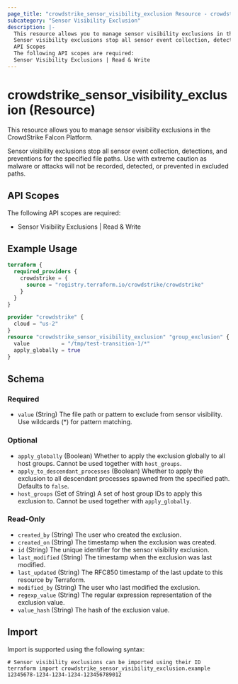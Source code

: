 ```yaml
---
page_title: "crowdstrike_sensor_visibility_exclusion Resource - crowdstrike"
subcategory: "Sensor Visibility Exclusion"
description: |-
  This resource allows you to manage sensor visibility exclusions in the CrowdStrike Falcon Platform.
  Sensor visibility exclusions stop all sensor event collection, detections, and preventions for the specified file paths. Use with extreme caution as malware or attacks will not be recorded, detected, or prevented in excluded paths.
  API Scopes
  The following API scopes are required:
  Sensor Visibility Exclusions | Read & Write
---
```


# crowdstrike_sensor_visibility_exclusion (Resource)

This resource allows you to manage sensor visibility exclusions in the CrowdStrike Falcon Platform.

Sensor visibility exclusions stop all sensor event collection, detections, and preventions for the specified file paths. Use with extreme caution as malware or attacks will not be recorded, detected, or prevented in excluded paths.

## API Scopes

The following API scopes are required:

- Sensor Visibility Exclusions | Read & Write


## Example Usage

```terraform
terraform {
  required_providers {
    crowdstrike = {
      source = "registry.terraform.io/crowdstrike/crowdstrike"
    }
  }
}

provider "crowdstrike" {
  cloud = "us-2"
}
resource "crowdstrike_sensor_visibility_exclusion" "group_exclusion" {
  value          = "/tmp/test-transition-1/*"
  apply_globally = true
}
```

<!-- schema generated by tfplugindocs -->
## Schema

### Required

- `value` (String) The file path or pattern to exclude from sensor visibility. Use wildcards (*) for pattern matching.

### Optional

- `apply_globally` (Boolean) Whether to apply the exclusion globally to all host groups. Cannot be used together with `host_groups`.
- `apply_to_descendant_processes` (Boolean) Whether to apply the exclusion to all descendant processes spawned from the specified path. Defaults to `false`.
- `host_groups` (Set of String) A set of host group IDs to apply this exclusion to. Cannot be used together with `apply_globally`.

### Read-Only

- `created_by` (String) The user who created the exclusion.
- `created_on` (String) The timestamp when the exclusion was created.
- `id` (String) The unique identifier for the sensor visibility exclusion.
- `last_modified` (String) The timestamp when the exclusion was last modified.
- `last_updated` (String) The RFC850 timestamp of the last update to this resource by Terraform.
- `modified_by` (String) The user who last modified the exclusion.
- `regexp_value` (String) The regular expression representation of the exclusion value.
- `value_hash` (String) The hash of the exclusion value.

## Import

Import is supported using the following syntax:

```shell
# Sensor visibility exclusions can be imported using their ID
terraform import crowdstrike_sensor_visibility_exclusion.example 12345678-1234-1234-1234-123456789012
```
